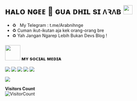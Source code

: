 # ʜᴀʟᴏ ɴɢᴇᴇ 👋  ɢᴜᴀ ᴅʜɪʟ sɪ ᴧꝛᴧʙ <img src="https://i.pinimg.com/originals/01/63/6c/01636c5434cd0462086620c60fdfec16.gif" width="30px">


<!-- Your badges
You can use the website to generate badges: https://shields.io/
-->

-  ♻️‍ &nbsp; My Telegram : t.me/Arabnihnge  <br>
-  ♻️ Cuman ikut-ikutan aja kek orang-orang bre  <br>
-  ♻️ Yah Jangan Ngarep Lebih Bukan Devs Blog !



### <img src="https://media.giphy.com/media/VgCDAzcKvsR6OM0uWg/giphy.gif" width="50"> ᴍʏ sᴏᴄɪᴀʟ ᴍᴇᴅɪᴀ
<p>
    <a href="https://facebook.com/pwn.id" target="blank"><img src="https://img.icons8.com/nolan/55/facebook-new.png" /></a>
    <a href="https://mrismanaziz.medium.com/" target="blank"><img src="https://img.icons8.com/nolan/55/medium-new.png" /></a>
    <a href="https://t.me/mrismanaziz" target="blank"><img src="https://img.icons8.com/nolan/55/telegram-app.png" /></a>
    <a href="https://instagram.com/mrismanaziz_" target="blank"><img src="https://img.icons8.com/nolan/55/instagram-new.png" /></a>
    <a href="https://twitter.com/mrismanaziz" target="blank"><img src="https://img.icons8.com/nolan/55/twitter.png" /></a>
</p>


<img src="https://user-images.githubusercontent.com/73097560/115834477-dbab4500-a447-11eb-908a-139a6edaec5c.gif">

 **Visitors Count**  
![VisitorCount](https://profile-counter.glitch.me/{fadhilabdat04}/count.svg)
